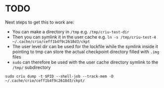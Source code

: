 # TODO

Next steps to get this to work are:

- You can make a directory in `/tmp` e.g. `/tmp/criu-test-dir`
- Then you can symlink it in the user cache e.g. `ln -s /tmp/criu-test-4 ~/.cache/crio/ceff1b4f9c2618d3/ckpt`
- The user level dir can be used for the lockfile while the symlink inside it pointing to tmp can
  store the actual checkpoint directory filled with `.img` files
- `sudo` can therefore be used with the user cache directory symlink to the `/tmp/` subdirectory

```
sudo criu dump -t $PID --shell-job --track-mem -D ~/.cache/crio/ceff1b4f9c2618d3/ckpt/
```
